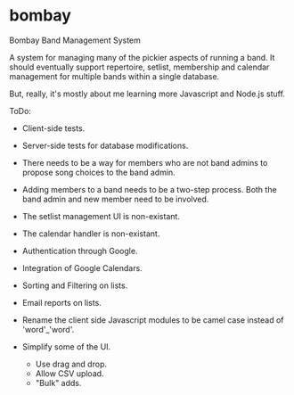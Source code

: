 bombay
======

Bombay Band Management System

A system for managing many of the pickier aspects of running a band.  It should eventually support repertoire,
setlist, membership and calendar management for multiple bands within a single database.

But, really, it's mostly about me learning more Javascript and Node.js stuff.

ToDo:
- Client-side tests.
- Server-side tests for database modifications.
- There needs to be a way for members who are not band admins to propose song choices to the band admin.
- Adding members to a band needs to be a two-step process.  Both the band admin and new member need to be
  involved.

- The setlist management UI is non-existant.
- The calendar handler is non-existant.
- Authentication through Google.
- Integration of Google Calendars.
- Sorting and Filtering on lists.
- Email reports on lists.
- Rename the client side Javascript modules to be camel case instead of 'word'_'word'.
- Simplify some of the UI.
  - Use drag and drop.
  - Allow CSV upload.
  - "Bulk" adds.
